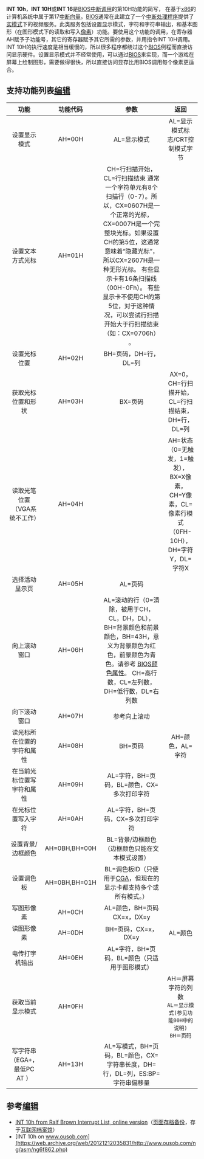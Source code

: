 **INT 10h**，**INT 10H**或**INT 16**是[BIOS中断调用](https://zh.m.wikipedia.org/wiki/BIOS中斷呼叫)的第10H功能的简写， 在基于[x86](https://zh.m.wikipedia.org/wiki/X86)的计算机系统中属于第17[中断向量](https://zh.m.wikipedia.org/wiki/中断向量)。[BIOS](https://zh.m.wikipedia.org/wiki/BIOS)通常在此建立了一个[中断处理程序](https://zh.m.wikipedia.org/w/index.php?title=中断处理程序&action=edit&redlink=1)提供了[实模式](https://zh.m.wikipedia.org/wiki/实模式)下的视频服务。此类服务包括设置显示模式，字符和字符串输出，和基本图形（在图形模式下的读取和写入[像素](https://zh.m.wikipedia.org/wiki/像素)）功能。要使用这个功能的调用，在寄存器AH赋予子功能号，其它的寄存器赋予其它所需的参数，并用指令INT 10H调用。INT 10H的执行速度是相当缓慢的，所以很多程序都绕过这个[BIOS](https://zh.m.wikipedia.org/wiki/BIOS)例程而直接访问显示硬件。设置显示模式并不经常使用，可以通过[BIOS](https://zh.m.wikipedia.org/wiki/BIOS)来实现，而一个游戏在屏幕上绘制图形，需要做得很快，所以直接访问显存比用BIOS调用每个像素更适合。

## 支持功能列表[编辑](https://zh.m.wikipedia.org/w/index.php?title=INT_10H&action=edit&section=1)

|             功能              |   功能代码    |                             参数                             |                             返回                             |
| :---------------------------: | :-----------: | :----------------------------------------------------------: | :----------------------------------------------------------: |
|         设置显示模式          |    AH=00H     |                         AL=显示模式                          |               AL=显示模式标志/CRT控制模式字节                |
|       设置文本方式光标        |    AH=01H     | CH=行扫描开始，CL=行扫描结束 通常一个字符单元有8个扫描行（0-7）。所以，CX=0607H是一个正常的光标，CX=0007H是一个完整块光标。如果设置CH的第5位，这通常意味着“隐藏光标”，所以CX=2607H是一种无形光标。  有些显示卡有16条扫描线（00H-0Fh）。  有些显示卡不使用CH的第5位，对于这种情况，可以尝试行扫描开始大于行扫描结束（如：CX=0706h） 。 |                                                              |
|         设置光标位置          |    AH=02H     |                    BH=页码，DH=行，DL=列                     |                                                              |
|      获取光标位置和形状       |    AH=03H     |                           BX=页码                            |       AX=0，CH=行扫描开始，CL=行扫描结束，DH=行，DL=列       |
| 读取光笔位置（VGA系统不工作） |    AH=04H     |                                                              | AH=状态（0=无触发，1=触发），BX=X像素，CH=Y像素，CL=像素行模式（0FH-10H），DH=字符Y，DL=字符X |
|        选择活动显示页         |    AH=05H     |                           AL=页码                            |                                                              |
|         向上滚动窗口          |    AH=06H     | AL=滚动的行（0=清除，被用于CH，CL，DH，DL）， BH=背景颜色和前景颜色，BH=43H，意义为背景颜色为红色，前景颜色为青色。请参考 [BIOS颜色属性](https://zh.m.wikipedia.org/w/index.php?title=BIOS颜色属性&action=edit&redlink=1)。 CH=高行数，CL=左列数，DH=低行数，DL=右列数 |                                                              |
|         向下滚动窗口          |    AH=07H     |                         参考向上滚动                         |                                                              |
|  读光标所在位置的字符和属性   |    AH=08H     |                           BH=页码                            |                       AH=颜色，AL=字符                       |
|  在当前光标位置写字符和属性   |    AH=09H     |          AL=字符，BH=页码，BL=颜色，CX=多次打印字符          |                                                              |
|      在光标位置写入字符       |    AH=0AH     |              AL=字符，BH=页码，CX=多次打印字符               |                                                              |
|       设置背景/边框颜色       | AH=0BH,BH=00H |        BL=背景/边框颜色（边框颜色只能在文本模式设置）        |                                                              |
|          设置调色板           | AH=0BH,BH=01H | BL=调色板ID（只使用于[CGA](https://zh.m.wikipedia.org/wiki/CGA)，但现在的显示卡都支持多个或所有模式。） |                                                              |
|          写图形像素           |    AH=0CH     |                 AL=颜色，BH=页码 CX=x，DX=y                  |                                                              |
|          读图形像素           |    AH=0DH     |                     BH=页码，CX=x，DX=y                      |                           AL=颜色                            |
|        电传打字机输出         |    AH=0EH     |        AL=字符，BH=页码，BL=颜色（只适用于图形模式）         |                                                              |
|       获取当前显示模式        |    AH=0FH     |                                                              | AH＝屏幕字符的列数`         AL＝显示模式(参见功能00H中的说明)         BH＝页码 ` |
| 写字符串（EGA+，最低PC AT ）  |    AH=13H     | AL=写模式，BH=页码，BL=颜色，CX=字符串长度，DH=行，DL=列，ES:BP=字符串偏移量 |                                                              |

## 参考[编辑](https://zh.m.wikipedia.org/w/index.php?title=INT_10H&action=edit&section=2)

- [INT 10h from Ralf Brown Interrupt List, online version](http://www.ctyme.com/intr/int-10.htm)（[页面存档备份](https://web.archive.org/web/20150519025759/http://www.ctyme.com/intr/int-10.htm)，存于[互联网档案馆](https://zh.m.wikipedia.org/wiki/互联网档案馆)）
- [INT 10h on www.ousob.com](https://web.archive.org/web/20121212035831/http://www.ousob.com/ng/asm/ng6f862.php)